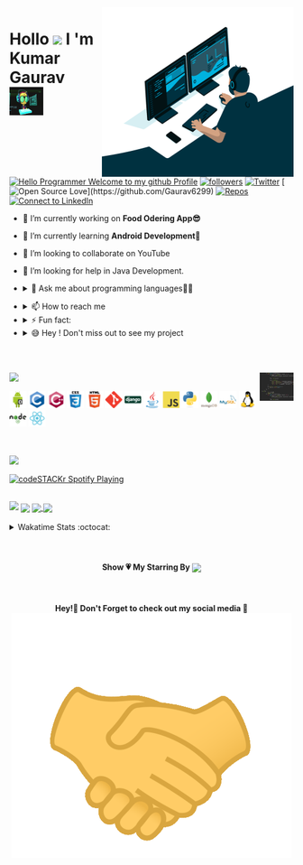 <!-- [![MasterHead](https://media-exp1.licdn.com/dms/image/C4E16AQF-YdClTtUhMg/profile-displaybackgroundimage-shrink_350_1400/0?e=1609372800&v=beta&t=6E5tCS27PQAir7y2vnMPjAmQe85xrTOIVUQT1A72gC0)](https://github.com/Gaurav6299) -->

<img align="right" width="340px" height="300px" src="https://raw.githubusercontent.com/Gaurav6299/Gaurav6299/master/profile%20generate/codder.gif" />

<!-- <img align="right" width="330px" src="https://cdn.dribbble.com/users/2646423/screenshots/5507196/computer.gif"/> -->
<h1 align="left">Hollo <img src="https://media.giphy.com/media/hvRJCLFzcasrR4ia7z/giphy.gif" width="25px"> I 'm Kumar Gaurav <img src="https://raw.githubusercontent.com/Gaurav6299/Gaurav6299/master/profile%20generate/tunny.gif" width="60px" height="50px"></h1>

<!-- <-> -->
[![Hello Programmer Welcome to my github Profile](https://img.shields.io/badge/Hello,%20Coder!-Welcome-orange?style=flat&logo=github)](https://github.com/Gaurav6299) [![followers](https://img.shields.io/github/followers/Gaurav6299?style=social)](https://github.com/Gaurav6299?tab=followers) [![Twitter](https://img.shields.io/twitter/url?style=social&url=https%3A%2F%2Ftwitter.com)](https://twitter.com/kumarga77116666) [![Open Source Love](https://badges.frapsoft.com/os/v2/open-source.svg?:heart:)](https://github.com/Gaurav6299)
[![Repos](https://badges.pufler.dev/repos/Gaurav6299)](https://github.com/Gaurav6299?tab=repositories) [![Connect to LinkedIn](https://img.shields.io/badge/-linkedin?label=linkedin&logo=linkedin&style=social)](https://www.linkedin.com/in/kumar-gaurav-bb976b1a5/)
<br>

- 🔭 I’m currently working on **Food Odering App😎**
- 🌱 I’m currently learning **Android Development🤩**
- 👯 I’m looking to collaborate on YouTube
- 🤔 I’m looking for help in Java Development.

- <details><summary>💬 Ask me about programming languages👩‍💻</summary><a href="https://web.whatsapp.com"><img align="center"  width="40px"target="blank" src="https://raw.githubusercontent.com/Gaurav6299/Gaurav6299/master/profile%20generate/what.jpg"></a></details>

<!-- - 😄 Pronouns:My pronouncing capability is very good. -->

- <details> <summary>📫 How to reach me </summary><a href="kumargaurav6299@gmail.com"><img align="center" target="black" src="https://raw.githubusercontent.com/Gaurav6299/Gaurav6299/master/profile%20generate/mail.jpg" width="30px" margin-left="20px"> <a href="https://www.linkedin.com/in/kumar-gaurav-bb976b1a5/"><img align="center" target="black" width="25px" margin-left="20px" src="https://raw.githubusercontent.com/Gaurav6299/Gaurav6299/master/profile%20generate/link.jpg"></a></a></details>

- <details> <summary>⚡ Fun fact:</summary><img align="center" width="60px" src="https://raw.githubusercontent.com/Gaurav6299/Gaurav6299/master/profile%20generate/fun.gif"> </details>

- <details><summary>😅 Hey ! Don't miss out to see my project</summary><a href="https://github.com/Gaurav6299/AndroidProject"><img align="center" margin-left="20px" src="https://raw.githubusercontent.com/Gaurav6299/Gaurav6299/master/profile%20generate/android.png" width="60px"></a><a href="https://github.com/Gaurav6299/jarvis12/blob/master/jarvis.py"><img align="center" margin-left="20px" src="https://raw.githubusercontent.com/Gaurav6299/Gaurav6299/master/profile%20generate/python.jpg" width="60px" height="50px"></a><a href="https://github.com/Gaurav6299/Clock"><img align="center" src="https://raw.githubusercontent.com/Gaurav6299/Gaurav6299/master/profile%20generate/javascript.png" width="60px" height="50px" margin-left="20px"></a><a href="https://gaurav6299.github.io/Ecommerce/"><img align="center" src="https://raw.githubusercontent.com/Gaurav6299/Gaurav6299/master/profile%20generate/html5.jpg" height="50px"></a></details>

<br><br>

<!-- <img align="center" src="https://wakatime.com/share/@7f6a706d-90eb-443f-b593-0a9c014341a7/963d655a-2812-44b9-9aaf-c5cffe1ae4ef.svg"/> -->


<img align="right" src="https://raw.githubusercontent.com/Gaurav6299/Gaurav6299/master/profile%20generate/code.gif" width="60px" height="50px" />
<img src="https://img.shields.io/badge/Languages%20And%20Tools-📚-orange?style=for-the-badge&logo=gaurav"/>


<p align="left"><img src="https://raw.githubusercontent.com/Gaurav6299/Gaurav6299/master/profile%20generate/android.png" alt="android"  height="30px" width="30px" /> <img  src="https://raw.githubusercontent.com/Gaurav6299/Gaurav6299/master/profile%20generate/c-original.svg" alt="C" width="30px" height="30px"/> <img src="https://raw.githubusercontent.com/Gaurav6299/Gaurav6299/master/profile%20generate/cplusplus-original.svg" alt="c++" width="30px" height="30px"/> <img src="https://raw.githubusercontent.com/Gaurav6299/Gaurav6299/master/profile%20generate/css3.svg" alt="css"  height="30px" width="30px"/> <img alt="mraquee" src="https://raw.githubusercontent.com/Gaurav6299/Gaurav6299/master/profile%20generate/html5-original-wordmark.svg" width="30px" height="30px"/>  <img  src="https://raw.githubusercontent.com/Gaurav6299/Gaurav6299/master/profile%20generate/git-scm-icon.svg" alt="git" width="30px" height="30px"/> <img alt="django" src="https://raw.githubusercontent.com/Gaurav6299/Gaurav6299/master/profile%20generate/django-original.svg" width="30px" height="30px"/> <img alt="java" src="https://raw.githubusercontent.com/Gaurav6299/Gaurav6299/master/profile%20generate/java-original.svg" width="30px" height="30px"/> 
<img alt="javascript" src="https://raw.githubusercontent.com/Gaurav6299/Gaurav6299/master/profile%20generate/javascript-original.svg" width="30px" height="30px"/>
<img  alt="python" src="https://raw.githubusercontent.com/Gaurav6299/gaurav6299/master/profile%20generate/python-original.svg" width="30px" height="30px"/> <img alt="mongo" src="https://raw.githubusercontent.com/Gaurav6299/Gaurav6299/master/profile%20generate/mongodb-original-wordmark.svg" width="30px" height="30px"/> <img alt="mysql" src="https://raw.githubusercontent.com/Gaurav6299/Gaurav6299/master/profile%20generate/mysql-original-wordmark.svg" width="30px" height="30px"/> <img alt="mraquee" src="https://raw.githubusercontent.com/Gaurav6299/Gaurav6299/master/profile%20generate/linux-original.svg" width="30px" height="30px"/> <img alt="mraquee" src="https://raw.githubusercontent.com/Gaurav6299/Gaurav6299/master/profile%20generate/nodejs.svg" width="30px" height="30px"/> <img alt="mraquee" src="https://raw.githubusercontent.com/Gaurav6299/Gaurav6299/master/profile%20generate/react-logo.svg" width="30px" height="30px"/>
</p>
<br><br>

<img src="https://img.shields.io/badge/Spotify%20Playing-🎧-blue?style=for-the-badge&logo=gaurav"/>
<br>

[<img src="https://now-playing-codestackr.vercel.app/api/spotify-playing" alt="codeSTACKr Spotify Playing" width="350" />](https://open.spotify.com/user/swyqyimdc12jajde4vpwd2x1b)
<br><br>


<!-- Here is all about my github stats,what i have achieved in the last one to two month -->
<img src="https://img.shields.io/badge/Kumar%20Gaurav'%20Github%20Stats-🙂-orange?style=for-the-badge&logo=gaurav"/>

<img align="center" src="https://github-readme-stats.vercel.app/api?username=Gaurav6299&show_icons=true&hide_border=true&show_owner=true&title_color=FFFF00&theme=material-palenight&custom_title=नमस्ते Programmers! 👏&layout=compact"/>

<a href="https://github.com/Gaurav6299/paymentgateway">
<img align="center" src="https://github-readme-stats.vercel.app/api/top-langs/?username=Gaurav6299&layout=compact&theme=material-palenight"/>
</a>

<a href="https://github.com/Gaurav6299/paymentgateway">
<img align="center" src="https://github-readme-stats.vercel.app/api/pin/?username=Gaurav6299&repo=paymentgateway&theme=material-palenight"/>
</a>
<br>
<br>

<details><summary>Wakatime Stats :octocat:</summary>
<a href="https://wakatime.com"><img src="https://wakatime.com/share/@7f6a706d-90eb-443f-b593-0a9c014341a7/5aaa482c-1dbe-48b8-a18a-626685a57a2d.png" /></a>
</details>
<br><br>

<h4 align="center">Show 💗 My Starring By <a href="https://github.com/Gaurav6299?tab=repositories"><img align="center" height="22" src="https://img.shields.io/badge/Repos!-😎-orange?style=for-the-badge&logo=gaurav"/></a></h4><br>

<h4 align="center">Hey!👋 Don't Forget to check out my social media 🙂<img src="https://raw.githubusercontent.com/Gaurav6299/Gaurav6299/master/profile%20generate/tenor.gif"/>
